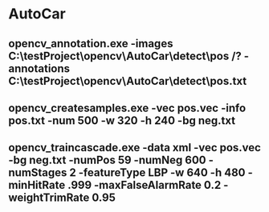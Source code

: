 # AutoCar

## opencv_annotation.exe -images C:\testProject\opencv\AutoCar\detect\pos /? -annotations C:\testProject\opencv\AutoCar\detect\pos.txt 

## opencv_createsamples.exe -vec pos.vec -info pos.txt -num 500 -w 320 -h 240 -bg neg.txt

## opencv_traincascade.exe -data xml -vec pos.vec -bg neg.txt -numPos 59 -numNeg 600 -numStages 2 -featureType LBP -w 640 -h 480 -minHitRate .999 -maxFalseAlarmRate 0.2 -weightTrimRate 0.95